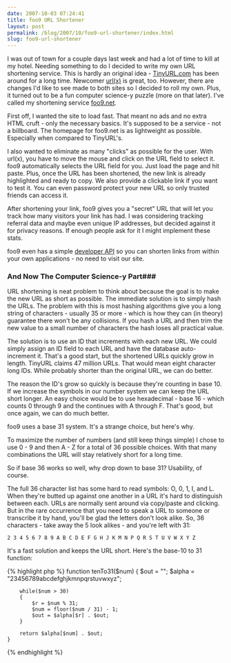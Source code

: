 ```yaml
---
date: 2007-10-03 07:24:41
title: foo9 URL Shortener
layout: post
permalink: /blog/2007/10/foo9-url-shortener/index.html
slug: foo9-url-shortener
---
```

I was out of town for a couple days last week and had a lot of time to kill at
my hotel. Needing something to do I decided to write my own URL shortening
service. This is hardly an original idea - [TinyURL.com](http://tinyurl.com)
has been around for a long time. Newcomer [url(x)](http://urlx.org/) is great,
too. However, there are changes I'd like to see made to both sites so I
decided to roll my own. Plus, it turned out to be a fun computer science-y
puzzle (more on that later). I've called my shortening service
[foo9.net](http://foo9.net).

First off, I wanted the site to load fast. That meant no ads and no extra HTML
cruft - only the necessary basics. It's supposed to be a service - not a
billboard. The homepage for foo9.net is as lightweight as possible. Especially
when compared to TinyURL's.

I also wanted to eliminate as many "clicks" as possible for the user. With
url(x), you have to move the mouse and click on the URL field to select it.
foo9 automatically selects the URL field for you. Just load the page and hit
paste. Plus, once the URL has been shortened, the new link is already
highlighted and ready to copy. We also provide a clickable link if you want to
test it. You can even password protect your new URL so only trusted friends
can access it.

After shortening your link, foo9 gives you a "secret" URL that will let you
track how many visitors your link has had. I was considering tracking referral
data and maybe even unique IP addresses, but decided against it for privacy
reasons. If enough people ask for it I might implement these stats.

foo9 even has a simple [developer API](http://foo9.net/api-info.php) so you
can shorten links from within your own applications - no need to visit our
site.

### And Now The Computer Science-y Part###

URL shortening is neat problem to think about because the goal is to make the
new URL as short as possible. The immediate solution is to simply hash the
URLs. The problem with this is most hashing algorithms give you a long string
of characters - usually 35 or more - which is how they can (in theory)
guarantee there won't be any collisions. If you hash a URL and then trim the
new value to a small number of characters the hash loses all practical value.

The solution is to use an ID that increments with each new URL. We could
simply assign an ID field to each URL and have the database auto-increment it.
That's a good start, but the shortened URLs quickly grow in length. TinyURL
claims 47 million URLs. That would mean eight character long IDs. While
probably shorter than the original URL, we can do better.

The reason the ID's grow so quickly is because they're counting in base 10. If
we increase the symbols in our number system we can keep the URL short longer.
An easy choice would be to use hexadecimal - base 16 - which counts 0 through
9 and the continues with A through F. That's good, but once again, we can do
much better.

foo9 uses a base 31 system. It's a strange choice, but here's why.

To maximize the number of numbers (and still keep things simple) I chose to
use 0 - 9 and then A - Z for a total of 36 possible choices. With that many
combinations the URL will stay relatively short for a long time.

So if base 36 works so well, why drop down to base 31? Usability, of course.

The full 36 character list has some hard to read symbols: O, 0, 1, I, and L.
When they're butted up against one another in a URL it's hard to distinguish
between each. URLs are normally sent around via copy/paste and clicking. But
in the rare occurrence that you need to speak a URL to someone or transcribe
it by hand, you'll be glad the letters don't look alike. So, 36 characters -
take away the 5 look alikes - and you're left with 31:

`2 3 4 5 6 7 8 9 A B C D E F G H J K M N P Q R S T U V W X Y Z`

It's a fast solution and keeps the URL short. Here's the base-10 to 31 function:

{% highlight php  %}
    function tenTo31($num)
    {
        $out   = "";
        $alpha = "23456789abcdefghjkmnpqrstuvwxyz";
        
        while($num > 30)
        {
            $r = $num % 31;
            $num = floor($num / 31) - 1;
            $out = $alpha[$r] . $out;
        }
    
        return $alpha[$num] . $out;
    }
{% endhighlight %}
